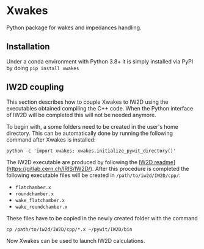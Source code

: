 # Xwakes

Python package for wakes and impedances handling.

## Installation

Under a conda environment with Python 3.8+ it is simply installed via PyPI by doing `pip install xwakes`

## IW2D coupling

This section describes how to couple Xwakes to IW2D using the executables obtained compiling the C++ code.
When the Python interface of IW2D will be completed this will not be needed anymore.

To begin with, a some folders need to be created in the user's home directory.
This can be automatically done by running the following command after Xwakes is installed:
```
python -c 'import xwakes; xwakes.initialize_pywit_directory()'
```
The IW2D executable are produced by following the [IW2D readme]([https://gitlab.cern.ch/IRIS/IW2D/-/tree/master?ref_type=heads)](https://gitlab.cern.ch/IRIS/IW2D/).
After this procedure is completed the following executable files will be created in `/path/to/iw2d/IW2D/cpp/`:
   * `flatchamber.x`
   * `roundchamber.x`
   * `wake_flatchamber.x`
   * `wake_roundchamber.x`

These files have to be copied in the newly created folder with the command

```
cp /path/to/iw2d/IW2D/cpp/*.x ~/pywit/IW2D/bin
```
Now Xwakes can be used to launch IW2D calculations.
